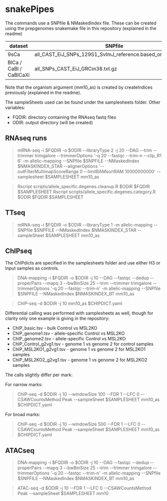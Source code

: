# snakePipes

The commands use a SNPfile & NMaskedIndex file. These can be created using the prepgenomes snakemake file in this repository (explained in the readme)

| dataset | SNPfile | NMASKINDEX_STAR | NMASKINDEX_BT | 
| --- | --- | --- | --- |
| 9sCa | all_CAST_EiJ_SNPs_129S1_SvImJ_reference.based_on_GRCm38.txt | STAR_9sCa/Genome | bt2_9sCa/genome |
| BlCa / CaBl / CaBlCaXi | all_SNPs_CAST_EiJ_GRCm38.txt.gz | STAR_BlCa/Genome | bt2_BlCa/genome |

Note that the organism argument (mm10_as) is created by createIndices previously (explained in the readme).

The sampleSheets used can be found under the samplesheets folder.
Other variables:

 - FQDIR: directory containing the RNAseq fastq files  
 - ODIR: output directory (will be created)  

## RNAseq runs

  > mRNA-seq -i $FQDIR -o $ODIR --libraryType 2 -j 20 --DAG --trim --trimmer trimgalore --trimmerOptions '-q 20 --fastqc --trim-n --clip_R1 6' -m allelic-mapping --SNPfile $SNPFILE --NMaskedIndex $NMASKINDEX_STAR --alignerOptions '--outFilterMultimapScoreRange 0 --limitBAMsortRAM 10000000000' --samplesheet $SAMPLESHEET mm10_as


  > Rscript scripts/allele_specific.degenes.cleanup.R $ODIR $FQDIR $SAMPLESHEET
  > Rscript scripts/allele_specific.degenes.category.R $ODIR $FQDIR $SAMPLESHEET

## TTseq

  > mRNA-seq -i $FQDIR -o $ODIR --libraryType 1 -m allelic-mapping --SNPfile $SNPFILE --NMaskedIndex $NMASKINDEX_STAR --sampleSheet $SAMPLESHEET mm10_as


## ChIPseq

The ChIPdicts are specified in the samplesheets folder and use either H3 or Input samples as controls.

  > DNA-mapping -i $FQDIR -o $ODIR -j 10 --DAG --fastqc --dedup --properPairs --mapq 3 --bwBinSize 25 --trim --trimmer trimgalore --trimmerOptions '-q 20 --fastqc --trim-n' -m allelic-mapping --SNPfile $SNPFILE --NMaskedIndex $NMASKINDEX_BT mm10_as

  > ChIP-seq -d $ODIR -j 10 mm10_as $CHIPDICT.yaml

Differential calling was performed with samplesheets as well, though for clarity only one example is giving in the repository:

 - ChIP_basic.tsv - bulk Control vs MSL2KO
 - ChIP_genome1.tsv - allele-specific Control vs MSL2KO
 - ChIP_genome2.tsv - allele-specific Control vs MSL2KO
 - ChIP_Control_g2vg1.tsv - genome 1 vs genome 2 for control samples
 - ChIP_MSL2KO1_g2vg1.tsv - genome 1 vs genome 2 for MSL2KO1 samples
 - ChIP_MSL2KO2_g2vg1.tsv - genome 1 vs genome 2 for MSL2KO2 samples

The calls slightly differ per mark:

For narrow marks:

  > ChIP-seq -d $ODIR -j 10 --windowSize 100 --FDR 1 --LFC 0 --CSAWCountsMethod Peak --sampleSheet $SAMPLESHEET mm10_as $CHIPDICT.yaml

For broad marks:

  > ChIP-seq -d $ODIR -j 10 --windowSize 500 --FDR 1 --LFC 0 --CSAWCountsMethod Peak --sampleSheet $SAMPLESHEET mm10_as $CHIPDICT.yaml

## ATACseq

  > DNA-mapping -i $FQDIR -o $ODIR -j 10 --DAG --fastqc --dedup --properPairs --mapq 3 --bwBinSize 25 --trim --trimmer trimgalore --trimmerOptions '-q 20 --fastqc --trim-n' -m allelic-mapping --SNPfile $SNPFILE --NMaskedIndex $NMASKINDEX_BT mm10_as

  > ATAC-seq -d $ODIR -j 10 --FDR 1 --LFC 0 --CSAWCountsMethod Peak --sampleSheet $SAMPLESHEET mm10
